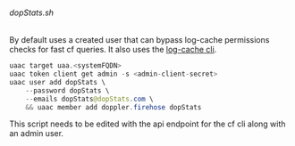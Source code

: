 ###### dopStats.sh
By default uses a created user that can bypass log-cache permissions checks for fast cf queries. It also uses the [log-cache cli](https://github.com/cloudfoundry/log-cache-cli).
```java
uaac target uaa.<systemFQDN>
uaac token client get admin -s <admin-client-secret>
uaac user add dopStats \
    --password dopStats \
    --emails dopStats@dopStats.com \
    && uaac member add doppler.firehose dopStats
```
This script needs to be edited with the api endpoint for the cf cli along with an admin user.
